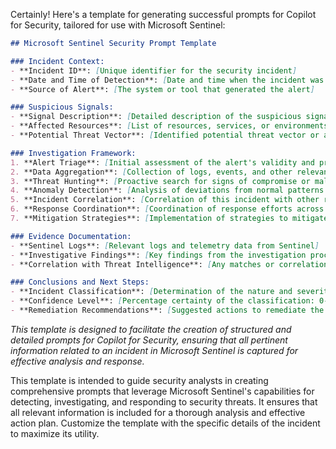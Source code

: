 Certainly! Here's a template for generating successful prompts for Copilot for Security, tailored for use with Microsoft Sentinel:

```markdown
## Microsoft Sentinel Security Prompt Template

### Incident Context:
- **Incident ID**: [Unique identifier for the security incident]
- **Date and Time of Detection**: [Date and time when the incident was detected]
- **Source of Alert**: [The system or tool that generated the alert]

### Suspicious Signals:
- **Signal Description**: [Detailed description of the suspicious signals detected by Sentinel]
- **Affected Resources**: [List of resources, services, or environments affected]
- **Potential Threat Vector**: [Identified potential threat vector or attack method]

### Investigation Framework:
1. **Alert Triage**: [Initial assessment of the alert's validity and priority]
2. **Data Aggregation**: [Collection of logs, events, and other relevant data from Sentinel]
3. **Threat Hunting**: [Proactive search for signs of compromise or malicious activity]
4. **Anomaly Detection**: [Analysis of deviations from normal patterns or baselines]
5. **Incident Correlation**: [Correlation of this incident with other related events or alerts]
6. **Response Coordination**: [Coordination of response efforts across different teams and tools]
7. **Mitigation Strategies**: [Implementation of strategies to mitigate the detected threat]

### Evidence Documentation:
- **Sentinel Logs**: [Relevant logs and telemetry data from Sentinel]
- **Investigative Findings**: [Key findings from the investigation process]
- **Correlation with Threat Intelligence**: [Any matches or correlations with known threat intelligence]

### Conclusions and Next Steps:
- **Incident Classification**: [Determination of the nature and severity of the incident]
- **Confidence Level**: [Percentage certainty of the classification: 0-30%, 30-74%, 75-100%]
- **Remediation Recommendations**: [Suggested actions to remediate the incident and prevent recurrence]
```
*This template is designed to facilitate the creation of structured and detailed prompts for Copilot for Security, ensuring that all pertinent information related to an incident in Microsoft Sentinel is captured for effective analysis and response.*


This template is intended to guide security analysts in creating comprehensive prompts that leverage Microsoft Sentinel's capabilities for detecting, investigating, and responding to security threats. It ensures that all relevant information is included for a thorough analysis and effective action plan. Customize the template with the specific details of the incident to maximize its utility.
